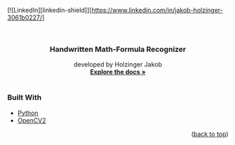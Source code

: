 [![LinkedIn][linkedin-shield]][https://www.linkedin.com/in/jakob-holzinger-3061b0227/]


<!-- PROJECT LOGO -->
<br />
<div align="center">

  <h3 align="center">Handwritten Math-Formula Recognizer</h3>

  <p align="center">
    developed by Holzinger Jakob
    <br />
    <a href="https://github.com/HolzJa180417/handwriting-math-recognition/tree/main/docs"><strong>Explore the docs »</strong></a>
    <br />
    <br />
  </p>
</div>


<!-- ABOUT THE PROJECT 
## About The Project

<p align="right">(<a href="#top">back to top</a>)</p>
-->


### Built With

* [Python](https://www.python.org/)
* [OpenCV2](https://pypi.org/project/opencv-python/)

<p align="right">(<a href="#top">back to top</a>)</p>
